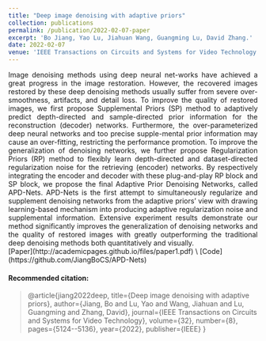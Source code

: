```yaml
---
title: "Deep image denoising with adaptive priors"
collection: publications
permalink: /publication/2022-02-07-paper
excerpt: 'Bo Jiang, Yao Lu, Jiahuan Wang, Guangming Lu, David Zhang.'
date: 2022-02-07
venue: 'IEEE Transactions on Circuits and Systems for Video Technology'
---
```

<div style="text-align: justify;">
Image denoising methods using deep neural net-works have achieved a great progress in the image restoration. However, the recovered images restored by these deep denoising methods usually suffer from severe over-smoothness, artifacts, and detail loss. To improve the quality of restored images, we first propose Supplemental Priors (SP) method to adaptively predict depth-directed and sample-directed prior information for the reconstruction (decoder) networks. Furthermore, the over-parameterized deep neural networks and too precise supple-mental prior information may cause an over-fitting, restricting the performance promotion. To improve the generalization of denoising networks, we further propose Regularization Priors (RP) method to flexibly learn depth-directed and dataset-directed regularization noise for the retrieving (encoder) networks. By respectively integrating the encoder and decoder with these plug-and-play RP block and SP block, we propose the final Adaptive Prior Denoising Networks, called APD-Nets. APD-Nets is the first attempt to simultaneously regularize and supplement denoising networks from the adaptive priors’ view with drawing learning-based mechanism into producing adaptive regularization noise and supplemental information. Extensive experiment results demonstrate our method significantly improves the generalization of denoising networks and the quality of restored images with greatly outperforming the traditional deep denoising methods both quantitatively and visually.
</div> [Paper](http://academicpages.github.io/files/paper1.pdf) \ [Code](https://github.com/JiangBoCS/APD-Nets)



#### Recommended citation: 
> @article{jiang2022deep,
>   title={Deep image denoising with adaptive priors},
>   author={Jiang, Bo and Lu, Yao and Wang, Jiahuan and Lu, Guangming and Zhang, David},
>   journal={IEEE Transactions on Circuits and Systems for Video Technology},
>   volume={32},
>   number={8},
>   pages={5124--5136},
>   year={2022},
>   publisher={IEEE}
> }
